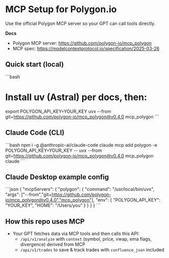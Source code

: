 # MCP Setup for Polygon.io
Use the official Polygon MCP server so your GPT can call tools directly.

**Docs**
- Polygon MCP server: https://github.com/polygon-io/mcp_polygon
- MCP spec: https://modelcontextprotocol.io/specification/2025-03-26

## Quick start (local)
\`\`\`bash
# Install uv (Astral) per docs, then:
export POLYGON_API_KEY=YOUR_KEY
uvx --from git+https://github.com/polygon-io/mcp_polygon@v0.4.0 mcp_polygon
\`\`\`

## Claude Code (CLI)
\`\`\`bash
npm i -g @anthropic-ai/claude-code
claude mcp add polygon -e POLYGON_API_KEY=YOUR_KEY -- uvx --from git+https://github.com/polygon-io/mcp_polygon@v0.4.0 mcp_polygon
claude
\`\`\`

## Claude Desktop example config
\`\`\`json
{
  "mcpServers": {
    "polygon": {
      "command": "/usr/local/bin/uvx",
      "args": ["--from","git+https://github.com/polygon-io/mcp_polygon@v0.4.0","mcp_polygon"],
      "env": { "POLYGON_API_KEY": "YOUR_KEY", "HOME": "/Users/you" }
    }
  }
}
\`\`\`

## How this repo uses MCP
- Your GPT fetches data via MCP tools and then calls this API:
  - `/api/v1/analyze` with `context` (symbol, price, vwap, ema flags, divergence) derived from MCP
  - `/api/v1/trades` to save & track trades with `confluence_json` included
